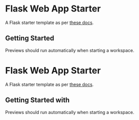 # Flask Web App Starter

A Flask starter template as per [these docs](https://flask.palletsprojects.com/en/3.0.x/quickstart/#a-minimal-application).

## Getting Started

Previews should run automatically when starting a workspace.

# Flask Web App Starter

A Flask starter template as per [these docs](https://flask.palletsprojects.com/en/3.0.x/quickstart/#a-minimal-application).

## Getting Started with

Previews should run automatically when starting a workspace.
